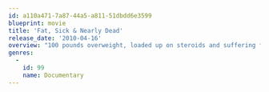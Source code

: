 ```yaml
---
id: a110a471-7a87-44a5-a811-51dbdd6e3599
blueprint: movie
title: 'Fat, Sick & Nearly Dead'
release_date: '2010-04-16'
overview: "100 pounds overweight, loaded up on steroids and suffering from a debilitating autoimmune disease, Joe Cross is at the end of his rope and the end of his hope. In the mirror he saw a 310lb man whose gut was bigger than a beach ball and a path laid out before him that wouldn't end well— with one foot already in the grave, the other wasn't far behind. FAT, SICK &amp; NEARLY DEAD is an inspiring film that chronicles Joe's personal mission to regain his health."
genres:
  -
    id: 99
    name: Documentary
---
```

